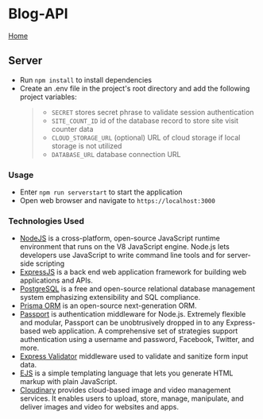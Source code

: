 # Blog-API

[Home](../README.md)

## Server

- Run `npm install` to install dependencies
- Create an .env file in the project's root directory and add the following project variables:
  > - `SECRET` stores secret phrase to validate session authentication
  > - `SITE_COUNT_ID` id of the database record to store site visit counter data
  > - `CLOUD_STORAGE_URL` (optional) URL of cloud storage if local storage is not utilized
  > - `DATABASE_URL` database connection URL

### Usage

- Enter `npm run serverstart` to start the application
- Open web browser and navigate to `https://localhost:3000`

### Technologies Used

- [NodeJS](https://www.nodejs.org/) is a cross-platform, open-source JavaScript runtime environment that runs on the V8 JavaScript engine. Node.js lets developers use JavaScript to write command line tools and for server-side scripting
- [ExpressJS](https://www.expressjs.org/) is a back end web application framework for building web applications and APIs.
- [PostgreSQL](https://www.postgresql.org/) is a free and open-source relational database management system emphasizing extensibility and SQL compliance.
- [Prisma ORM](https://www.prisma.io/) is an open-source next-generation ORM.
- [Passport](https://www.passportjs.org/) is authentication middleware for Node.js. Extremely flexible and modular, Passport can be unobtrusively dropped in to any Express-based web application. A comprehensive set of strategies support authentication using a username and password, Facebook, Twitter, and more.
- [Express Validator](https://express-validator.github.io/) middleware used to validate and sanitize form input data.
- [EJS](https://ejs.co/) is a simple templating language that lets you generate HTML markup with plain JavaScript.
- [Cloudinary](https://cloudinary.com/) provides cloud-based image and video management services. It enables users to upload, store, manage, manipulate, and deliver images and video for websites and apps.
